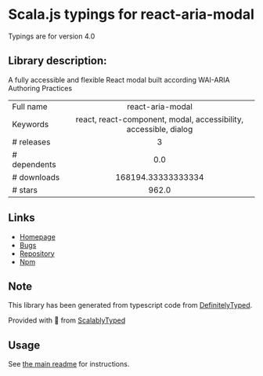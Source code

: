 
# Scala.js typings for react-aria-modal

Typings are for version 4.0

## Library description:
A fully accessible and flexible React modal built according WAI-ARIA Authoring Practices

|                    |                 |
| ------------------ | :-------------: |
| Full name          | react-aria-modal |
| Keywords           | react, react-component, modal, accessibility, accessible, dialog |
| # releases         | 3 |
| # dependents       | 0.0 |
| # downloads        | 168194.33333333334 |
| # stars            | 962.0 |

## Links
- [Homepage](https://github.com/davidtheclark/react-aria-modal#readme)
- [Bugs](https://github.com/davidtheclark/react-aria-modal/issues)
- [Repository](https://github.com/davidtheclark/react-aria-modal)
- [Npm](https://www.npmjs.com/package/react-aria-modal)
    


## Note
This library has been generated from typescript code from [DefinitelyTyped](https://definitelytyped.org).

Provided with :purple_heart: from [ScalablyTyped](https://github.com/oyvindberg/ScalablyTyped)

## Usage
See [the main readme](../../readme.md) for instructions.


